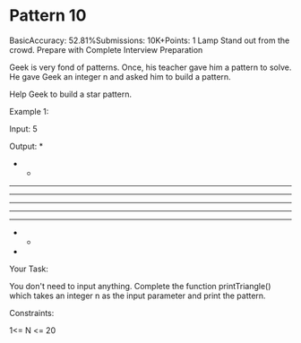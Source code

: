 # Pattern 10
BasicAccuracy: 52.81%Submissions: 10K+Points: 1
Lamp
Stand out from the crowd. Prepare with Complete Interview Preparation  

Geek is very fond of patterns. Once, his teacher gave him a pattern to solve. He gave Geek an integer n and asked him to build a pattern.

Help Geek to build a star pattern.

 

Example 1:

Input: 5

Output:
* 
* * 
* * * 
* * * * 
* * * * *
* * * *
* * *
* *
*

Your Task:

You don't need to input anything. Complete the function printTriangle() which takes  an integer n  as the input parameter and print the pattern.

Constraints:

1<= N <= 20